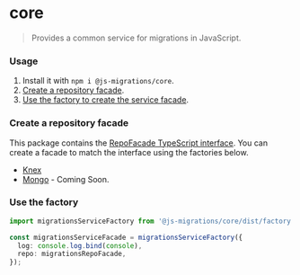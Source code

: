 # core
> Provides a common service for migrations in JavaScript.

### Usage
1. Install it with `npm i @js-migrations/core`.
1. [Create a repository facade](#create-a-repository-facade).
1. [Use the factory to create the service facade](#use-the-factory).

### Create a repository facade
This package contains the [RepoFacade TypeScript interface](./src/RepoFacade.ts). You can create a facade to match the interface using the factories below.

- [Knex](https://github.com/js-migrations/knex)
- [Mongo](https://github.com/js-migrations/mongo) - Coming Soon.

### Use the factory
```typescript
import migrationsServiceFactory from '@js-migrations/core/dist/factory';

const migrationsServiceFacade = migrationsServiceFactory({
  log: console.log.bind(console),
  repo: migrationsRepoFacade,
});
```
